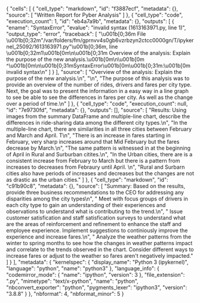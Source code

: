 {
 "cells": [
  {
   "cell_type": "markdown",
   "id": "f3887ecf",
   "metadata": {},
   "source": [
    "Written Report for Pyber Analysis"
   ]
  },
  {
   "cell_type": "code",
   "execution_count": 1,
   "id": "eb4a7a9b",
   "metadata": {},
   "outputs": [
    {
     "ename": "SyntaxError",
     "evalue": "invalid syntax (1613163971.py, line 1)",
     "output_type": "error",
     "traceback": [
      "\u001b[0;36m  File \u001b[0;32m\"/var/folders/fm/gprnvv4s0gb6vzrbzyn2ctcc0000gn/T/ipykernel_25092/1613163971.py\"\u001b[0;36m, line \u001b[0;32m1\u001b[0m\n\u001b[0;31m    Overview of the analysis: Explain the purpose of the new analysis.\u001b[0m\n\u001b[0m             ^\u001b[0m\n\u001b[0;31mSyntaxError\u001b[0m\u001b[0;31m:\u001b[0m invalid syntax\n"
     ]
    }
   ],
   "source": [
    "Overview of the analysis: Explain the purpose of the new analysis.\n",
    "\n",
    "The purpose of this analysis was to provide an overview of the number of rides, drivers and fares per city type. Next, the goal was to present the information in a easy way in a line graph to see be able to see the differences in fares per city. As well as the change over a period of time.\n"
   ]
  },
  {
   "cell_type": "code",
   "execution_count": null,
   "id": "7e9730fd",
   "metadata": {},
   "outputs": [],
   "source": [
    "Results: Using images from the summary DataFrame and multiple-line chart, describe the differences in ride-sharing data among the different city types.\n",
    "In the multiple-line chart, there are similarities in all three cities between February and March and April. T\n",
    "There is an increase in fares starting in February, very sharp increases around that Mid February but the fares decrease by March.\n",
    "The same pattern is witnessed in at the beginning of April in Rural and Surburban citites.\n",
    "In the Urban cities, there are is a consistent increase from February to March but there is a pattern from increases to decreases from Febraury until April. \n",
    "Rural and Surbarn cities also have periods of increases and decreases but the changes are not as drastic as the urban cities."
   ]
  },
  {
   "cell_type": "markdown",
   "id": "c91b90c8",
   "metadata": {},
   "source": [
    "Summary: Based on the results, provide three business recommendations to the CEO for addressing any disparities among the city types\n",
    "    Meet with focus groups of drivers in each city type to gain an understanding of their experiences and observations to understand what is contributing to the trend.\n",
    "    Issue customer satisfication and staff satisfication surveys to understand what are the areas of reinforcement and refinement to enhance the staff and employee experience. Implement suggestions to continiously improve the experience and increase fares.\n",
    "    Analyze the weather patterns from the winter to spring months to see how the changes in weather patterns impact and correlate to the trends observed in the chart. Consider different ways to increase fares or adjust to the weather so fares aren't negatively impacted."
   ]
  }
 ],
 "metadata": {
  "kernelspec": {
   "display_name": "Python 3 (ipykernel)",
   "language": "python",
   "name": "python3"
  },
  "language_info": {
   "codemirror_mode": {
    "name": "ipython",
    "version": 3
   },
   "file_extension": ".py",
   "mimetype": "text/x-python",
   "name": "python",
   "nbconvert_exporter": "python",
   "pygments_lexer": "ipython3",
   "version": "3.8.8"
  }
 },
 "nbformat": 4,
 "nbformat_minor": 5
}
